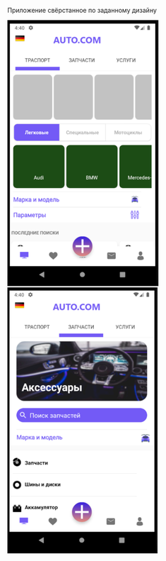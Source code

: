 Приложение свёрстанное по заданному дизайну

![Image alt](https://github.com/FurionMaNa/PS_Avto/raw/master/587164484.png)
![Image alt](https://github.com/FurionMaNa/PS_Avto/raw/master/587164504.png)
